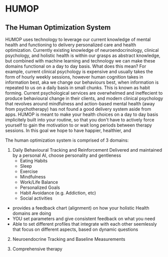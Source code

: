# HUMOP
## The Human Optimization System


HUMOP uses technology to leverage our current knowledge of mental health and functioning to delivery personalized care and health optimization. Currently existing knowledge of neuroendocrinology, clinical psychology, and holistic health is within our grasps as abstract knowledge, but combined with machine learning and technology we can make these domains functional on a day to day basis. What does this mean? For example, current clinical psychology is expensive and usually takes the form of hourly weekly sessions, however human cognition takes in information best, aka we change our behaviours best, when information is repeated to us on a daily basis in small chunks. This is known as habit forming. Current psychological services are overwhelmed and ineffecient to produce behavioural change in their clients, and modern clinical psychology that revolves around mindfulness and action-based mental health (away from psychotherapy) has not found a good delivery system aside from apps. HUMOP is meant to make your health choices on a day to day basis implicitely built into your routine, so that you don't have to actively force yourself to gain the motivation to or wait long periods between therapy sessions. In this goal we hope to have happier, healthier, and 

The human optimization system is comprised of 3 domains: 

1. Daily Behavioural Tracking and Reinforcement 
Delivered and maintained by a personal AI, choose personality and gentleness
	- Eating Habits
	- Sleep 
	- Exercise
	- Mindfulness
	- Work/Life Balance
	- Personalized Goals
	- Habit Avoidance (e.g. Addiction, etc) 
	- Social activities 
* provides a feedback chart (alignment) on how your holistic Health domains are doing
* YOU set parameters and give consistent feedback on what you need
* Able to set different profiles that integrate with each other seemlessly that focus on different aspects, based on dynamic questions 

2. Neuroendocrine Tracking and Baseline Measurements 


3. Comprehensive therapy 

